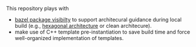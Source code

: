 This repository plays with

* [bazel package visibilty](https://bazel.build/concepts/visibility) to support architecural guidance during local build (e.g., [hexagonal architecture](https://en.wikipedia.org/wiki/Hexagonal_architecture_(software)) or clean architecure).
* make use of C++ template pre-instantiation to save build time and force well-organized implementation of templates.